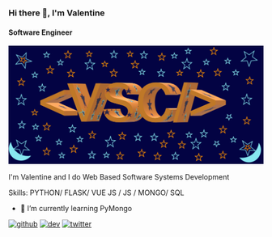 ### Hi there 👋, I'm Valentine
#### Software Engineer
![Software Engineer](https://github.com/ValentineSean/ValentineSean/blob/main/my_logo2.png)

I'm Valentine and I do Web Based Software Systems Development

Skills: PYTHON/ FLASK/ VUE JS / JS / MONGO/ SQL

- 🌱 I’m currently learning PyMongo 


[<img src='https://cdn.jsdelivr.net/npm/simple-icons@3.0.1/icons/github.svg' alt='github' height='40'>](https://github.com/ValentineSean)  [<img src='https://cdn.jsdelivr.net/npm/simple-icons@3.0.1/icons/dev-dot-to.svg' alt='dev' height='40'>](https://dev.to/valentinesean)  [<img src='https://cdn.jsdelivr.net/npm/simple-icons@3.0.1/icons/twitter.svg' alt='twitter' height='40'>](https://twitter.com/valentinesean)  

